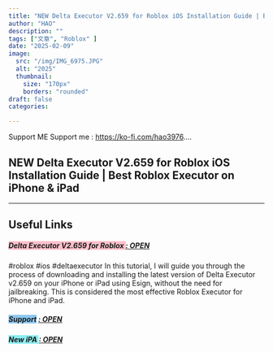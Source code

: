 ```yaml
---
title: "NEW Delta Executor V2.659 for Roblox iOS Installation Guide | Best Roblox Executor on iPhone & iPad"
author: "HAO"
description: ""
tags: ["文章", "Roblox" ]
date: "2025-02-09"
image:
  src: "/img/IMG_6975.JPG"
  alt: "2025"
  thumbnail:
    size: "170px"
    borders: "rounded"
draft: false
categories:

---
```


Support ME 
Support me : https://ko-fi.com/hao3976....
<!--more-->

## **NEW Delta Executor V2.659 for Roblox iOS Installation Guide | Best Roblox Executor on iPhone & iPad**

---

## **Useful Links**

##### **<font style="background: pink"> Delta Executor V2.659 for Roblox </font>** **[  : OPEN](https://www.mediafire.com/file/cb517yzhl4g2unu/Delta_2.659.473_1738891465.ipa/file?dkey=yfmkabht0tn&r=118)**

#roblox #ios #deltaexecutor 
In this tutorial, I will guide you through the process of downloading and installing the latest version of Delta Executor v2.659 on your iPhone or iPad using Esign, without the need for jailbreaking. This is considered the most effective Roblox Executor for iPhone and iPad.

##### **<and font style="background: #8dc7f0 "> Support</font>** **[  : OPEN](https://ko-fi.com/hao3976)**

##### **<and font style="background: #8dedf0 "> New iPA </font>** **[  : OPEN](https://www.patreon.com/hao8?utm_medium=unknown&utm_source=join_link&utm_campaign=creatorshare_creator&utm_content=copyLink)**